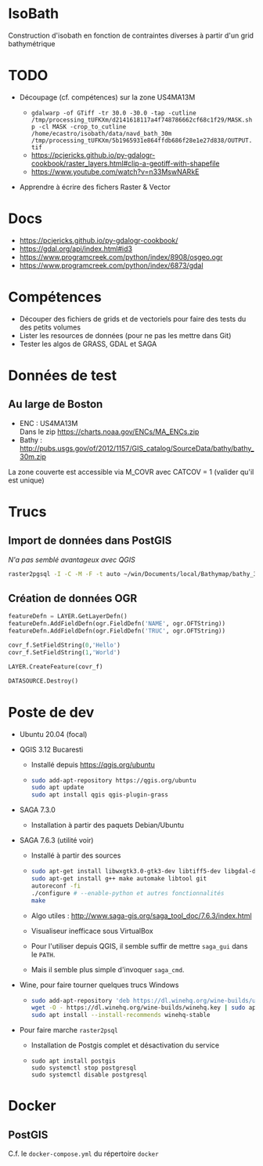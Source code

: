 IsoBath
=======

Construction d'isobath en fonction de contraintes diverses à partir d'un grid bathymétrique

# TODO

* Découpage (cf. compétences) sur la zone US4MA13M
  * `gdalwarp -of GTiff -tr 30.0 -30.0 -tap -cutline /tmp/processing_tUFKXm/d2141618117a4f748786662cf68c1f29/MASK.shp -cl MASK -crop_to_cutline /home/ecastro/isobath/data/navd_bath_30m /tmp/processing_tUFKXm/5b1965931e864ffdb686f28e1e27d838/OUTPUT.tif`
  * https://pcjericks.github.io/py-gdalogr-cookbook/raster_layers.html#clip-a-geotiff-with-shapefile
  * https://www.youtube.com/watch?v=n33MswNARkE

* Apprendre à écrire des fichers Raster & Vector

# Docs

* https://pcjericks.github.io/py-gdalogr-cookbook/
* https://gdal.org/api/index.html#id3
* https://www.programcreek.com/python/index/8908/osgeo.ogr
* https://www.programcreek.com/python/index/6873/gdal

# Compétences

* Découper des fichiers de grids et de vectoriels pour faire des tests du des petits volumes
* Lister les resources de données (pour ne pas les mettre dans Git)
* Tester les algos de GRASS, GDAL et SAGA

# Données de test

## Au large de Boston

* ENC : US4MA13M   
  Dans le zip https://charts.noaa.gov/ENCs/MA_ENCs.zip
* Bathy : http://pubs.usgs.gov/of/2012/1157/GIS_catalog/SourceData/bathy/bathy_30m.zip

La zone couverte est accessible via M_COVR avec CATCOV = 1 (valider qu'il est unique)


# Trucs

## Import de données dans PostGIS
_N'a pas semblé avantageux avec QGIS_
```bash
raster2pgsql -I -C -M -F -t auto ~/win/Documents/local/Bathymap/bathy_30m/navd_bath_30m/w001001.adf | psql -U admin -d gis -h localhost
```

## Création de données OGR

```python
featureDefn = LAYER.GetLayerDefn()
featureDefn.AddFieldDefn(ogr.FieldDefn('NAME', ogr.OFTString))
featureDefn.AddFieldDefn(ogr.FieldDefn('TRUC', ogr.OFTString))

covr_f.SetFieldString(0,'Hello')
covr_f.SetFieldString(1,'World')

LAYER.CreateFeature(covr_f)

DATASOURCE.Destroy()
```

# Poste de dev

* Ubuntu 20.04 (focal)
* QGIS 3.12 Bucaresti
  * Installé depuis https://qgis.org/ubuntu
  * ```bash
    sudo add-apt-repository https://qgis.org/ubuntu
    sudo apt update
    sudo apt install qgis qgis-plugin-grass
    ```

 * SAGA 7.3.0
   * Installation à partir des paquets Debian/Ubuntu
 * SAGA 7.6.3 (utilité voir)
   * Installé à partir des sources
   * ```bash
     sudo apt-get install libwxgtk3.0-gtk3-dev libtiff5-dev libgdal-dev libproj-dev libexpat-dev wx-common libogdi-dev unixodbc-dev 
     sudo apt-get install g++ make automake libtool git
     autoreconf -fi
     ./configure # --enable-python et autres fonctionnalités
     make
     ```
   * Algo utiles : http://www.saga-gis.org/saga_tool_doc/7.6.3/index.html
   * Visualiseur inefficace sous VirtualBox

   * Pour l'utiliser depuis QGIS, il semble suffir de mettre `saga_gui` dans le `PATH`.
   * Mais il semble plus simple d'invoquer `saga_cmd`.

 * Wine, pour faire tourner quelques trucs Windows
   * ```bash
     sudo add-apt-repository 'deb https://dl.winehq.org/wine-builds/ubuntu/ focal main'
     wget -O - https://dl.winehq.org/wine-builds/winehq.key | sudo apt-key  add -
     sudo apt install --install-recommends winehq-stable

 * Pour faire marche `raster2psql`
   * Installation de Postgis complet et désactivation du service
   * ```
     sudo apt install postgis
     sudo systemctl stop postgresql
     sudo systemctl disable postgresql
     ``` 
# Docker

## PostGIS

C.f. le `docker-compose.yml` du répertoire `docker` 